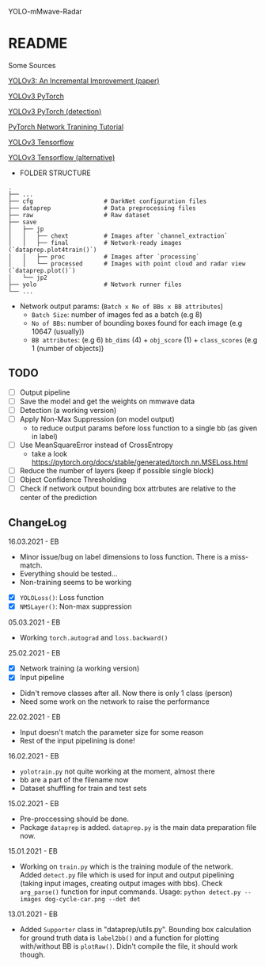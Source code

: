 YOLO-mMwave-Radar

# README

Some Sources

[YOLOv3: An Incremental Improvement (paper)](https://arxiv.org/abs/1804.02767)

[YOLOv3 PyTorch](https://github.com/ecr23xx/yolov3.pytorch/blob/master/src/layers.py)

[YOLOv3 PyTorch (detection)](https://blog.paperspace.com/how-to-implement-a-yolo-object-detector-in-pytorch/)

[PyTorch Network Tranining Tutorial](https://pytorch.org/tutorials/beginner/blitz/cifar10_tutorial.html)

[YOLOv3 Tensorflow](https://github.com/qqwweee/keras-yolo3/blob/master/yolo3/model.py)

[YOLOv3 Tensorflow (alternative)](https://towardsdatascience.com/dive-really-deep-into-yolo-v3-a-beginners-guide-9e3d2666280e)



- FOLDER STRUCTURE
```
.
├── ...
├── cfg                    # DarkNet configuration files
├── dataprep               # Data preprocessing files
├── raw                    # Raw dataset
├── save
│   ├── jp
│   │   ├── chext          # Images after `channel_extraction`
│   │   ├── final          # Network-ready images (`dataprep.plot4train()`)
│   │   ├── proc           # Images after `processing`
│   │   └── processed      # Images with point cloud and radar view (`dataprep.plot()`)
│   └── jp2
├── yolo                   # Network runner files
└── ...
```

- Network output params: (`Batch x No of BBs x BB attributes`)
    - `Batch Size`: number of images fed as a batch (e.g 8)
    - `No of BBs`: number of bounding boxes found for each image (e.g 10647 (usually))
    - `BB attributes`: (e.g 6) `bb_dims` (4) + `obj_score` (1) + `class_scores` (e.g 1 (number of objects)) 

## TODO

- [ ] Output pipeline
- [ ] Save the model and get the weights on mmwave data
- [ ] Detection (a working version)
- [ ] Apply Non-Max Suppression (on model output)
    - to reduce output params before loss function to a single bb (as given in label)
- [ ] Use MeanSquareError instead of CrossEntropy
	- take a look https://pytorch.org/docs/stable/generated/torch.nn.MSELoss.html
- [ ] Reduce the number of layers (keep if possible single block)
- [ ] Object Confidence Thresholding
- [ ] Check if network output bounding box attrbutes are relative to the center of the prediction

## ChangeLog

16.03.2021 - EB
- Minor issue/bug on label dimensions to loss function. There is a miss-match.
- Everything should be tested...
- Non-training seems to be working
- [x] `YOLOLoss()`: Loss function
- [x] `NMSLayer()`: Non-max suppression

05.03.2021 - EB
- Working `torch.autograd` and `loss.backward()`

25.02.2021 - EB
- [x] Network training (a working version)
- [x] Input pipeline
- Didn't remove classes after all. Now there is only 1 class (person)
- Need some work on the network to raise the performance

22.02.2021 - EB
- Input doesn't match the parameter size for some reason
- Rest of the input pipelining is done!

16.02.2021 - EB
- `yolotrain.py` not quite working at the moment, almost there
- bb are a part of the filename now
- Dataset shuffling for train and test sets

15.02.2021 - EB
- Pre-proccessing should be done.
- Package `dataprep` is added. `dataprep.py` is the main data preparation file now.

15.01.2021 - EB
- Working on `train.py` which is the training module of the network.\
 Added `detect.py` file which is used for input and output pipelining (taking input images, creating output images with bbs). Check `arg_parse()` function for input commands. Usage:
`python detect.py --images dog-cycle-car.png --det det`

13.01.2021 - EB
- Added `Supporter` class in "dataprep/utils.py". Bounding box calculation for ground truth data is `label2bb()` and a function for plotting with/without BB is `plotRaw()`. Didn't compile the file, it should work though.
